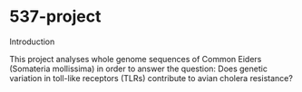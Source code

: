 # 537-project

Introduction

This project analyses whole genome sequences of Common Eiders (Somateria mollissima) in order to answer the question: Does genetic variation in toll-like receptors (TLRs) contribute to avian cholera resistance?



